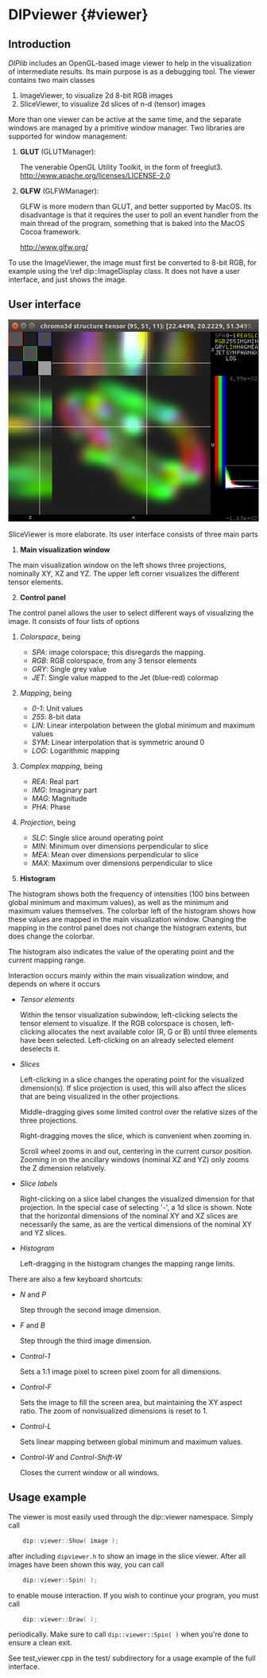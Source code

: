 # DIPviewer {#viewer}

[//]: # (DIPlib 3.0)

[//]: # ([c]2016-2017, Cris Luengo.)
[//]: # (Based on original DIPlib code: [c]1995-2014, Delft University of Technology.)

[//]: # (Licensed under the Apache License, Version 2.0 [the "License"];)
[//]: # (you may not use this file except in compliance with the License.)
[//]: # (You may obtain a copy of the License at)
[//]: # ()
[//]: # (   http://www.apache.org/licenses/LICENSE-2.0)
[//]: # ()
[//]: # (Unless required by applicable law or agreed to in writing, software)
[//]: # (distributed under the License is distributed on an "AS IS" BASIS,)
[//]: # (WITHOUT WARRANTIES OR CONDITIONS OF ANY KIND, either express or implied.)
[//]: # (See the License for the specific language governing permissions and)
[//]: # (limitations under the License.)

## Introduction

*DIPlib* includes an OpenGL-based image viewer to help in the visualization
of intermediate results. Its main purpose is as a debugging tool. The
viewer contains two main classes

1. ImageViewer, to visualize 2d 8-bit RGB images
2. SliceViewer, to visualize 2d slices of n-d (tensor) images

More than one viewer can be active at the same time, and the separate
windows are managed by a primitive window manager. Two libraries are
supported for window management:

1. **GLUT** (GLUTManager):

   The venerable OpenGL Utility Toolkit, in the form of freeglut3.
   http://www.apache.org/licenses/LICENSE-2.0

2. **GLFW** (GLFWManager):

   GLFW is more modern than GLUT, and better supported by MacOS. Its
   disadvantage is that it requires the user to poll an event handler from
   the main thread of the program, something that is baked into the MacOS
   Cocoa framework.
   
   http://www.glfw.org/

To use the ImageViewer, the image must first be converted to 8-bit RGB,
for example using the \ref dip::ImageDisplay class. It does not have a user
interface, and just shows the image.

## User interface

![SliceViewer showing the chromo3d.ics test image](viewer.png)

SliceViewer is more elaborate. Its user interface consists of three
main parts

1. **Main visualization window**

  The main visualization window on the left shows three projections,
  nominally XY, XZ and YZ. The upper left corner visualizes the different
  tensor elements.

2. **Control panel**

  The control panel allows the user to select different ways of visualizing
  the image. It consists of four lists of options

  1. *Colorspace*, being
  
     - *SPA*: image colorspace; this disregards the mapping.
     - *RGB*: RGB colorspace, from any 3 tensor elements
     - *GRY*: Single grey value
     - *JET*: Single value mapped to the Jet (blue-red) colormap
  
  2. *Mapping*, being

     - *0-1*: Unit values
     - *255*: 8-bit data
     - *LIN*: Linear interpolation between the global minimum and maximum values
     - *SYM*: Linear interpolation that is symmetric around 0
     - *LOG*: Logarithmic mapping

  3. *Complex mapping*, being

     - *REA*: Real part
     - *IMG*: Imaginary part
     - *MAG*: Magnitude
     - *PHA*: Phase

  4. *Projection*, being

     - *SLC*: Single slice around operating point
     - *MIN*: Minimum over dimensions perpendicular to slice
     - *MEA*: Mean over dimensions perpendicular to slice
     - *MAX*: Maximum over dimensions perpendicular to slice

3. **Histogram**

  The histogram shows both the frequency of intensities (100 bins between
  global minimum and maximum values), as well as the minimum and maximum
  values themselves. The colorbar left of the histogram shows how these
  values are mapped in the main visualization window. Changing the mapping
  in the control panel does not change the histogram extents, but does
  change the colorbar.

  The histogram also indicates the value of the operating point and the
  current mapping range.

Interaction occurs mainly within the main visualization window, and depends
on where it occurs

- *Tensor elements*

  Within the tensor visualization subwindow, left-clicking selects the
  tensor element to visualize. If the RGB colorspace is chosen,
  left-clicking allocates the next available color (R, G or B) until three
  elements have been selected. Left-clicking on an already selected element
  deselects it.

- *Slices*

  Left-clicking in a slice changes the operating point for the visualized
  dimension(s). If slice projection is used, this will also affect the
  slices that are being visualized in the other projections.

  Middle-dragging gives some limited control over the relative sizes of the
  three projections.

  Right-dragging moves the slice, which is convenient when zooming in.

  Scroll wheel zooms in and out, centering in the current cursor position.
  Zooming in on the ancillary windows (nominal XZ and YZ) only zooms the Z
  dimension relatively.

- *Slice labels*

  Right-clicking on a slice label changes the visualized dimension for that
  projection. In the special case of selecting '-', a 1d slice is shown.
  Note that the horizontal dimensions of the nominal XY and XZ slices are
  necessarily the same, as are the vertical dimensions of the nominal XY and
  YZ slices.

- *Histogram*

  Left-dragging in the histogram changes the mapping range limits.

There are also a few keyboard shortcuts:

- *N* and *P*

  Step through the second image dimension.

- *F* and *B*

  Step through the third image dimension.

- *Control-1*

  Sets a 1:1 image pixel to screen pixel zoom for all dimensions.

- *Control-F*

  Sets the image to fill the screen area, but maintaining the XY aspect
  ratio. The zoom of nonvisualized dimensions is reset to 1.

- *Control-L*

  Sets linear mapping between global minimum and maximum values.

- *Control-W* and *Control-Shift-W*

  Closes the current window or all windows.

## Usage example

The viewer is most easily used through the dip::viewer namespace. Simply
call

```cpp
    dip::viewer::Show( image );
```

after including `dipviewer.h` to show an image in the slice viewer. After
all images have been shown this way, you can call

```cpp
    dip::viewer::Spin( );
```

to enable mouse interaction. If you wish to continue your program, you must
call 

```cpp
    dip::viewer::Draw( );
```

periodically. Make sure to call `dip::viewer::Spin( )` when you're done to
ensure a clean exit.

See test_viewer.cpp in the test/ subdirectory for a usage example of the
full interface.

